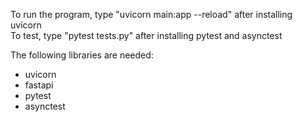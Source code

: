 To run the program, type "uvicorn main:app --reload" after installing uvicorn  
To test, type "pytest tests.py" after installing pytest and asynctest


The following libraries are needed:
- uvicorn
- fastapi
- pytest
- asynctest

